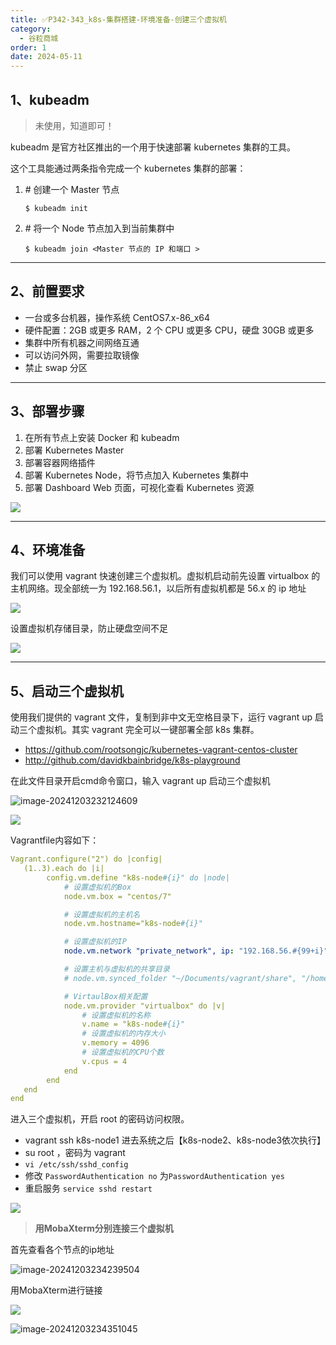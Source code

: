 ```yaml
---
title: ✅P342-343_k8s-集群搭建-环境准备-创建三个虚拟机
category:
  - 谷粒商城
order: 1
date: 2024-05-11
---
```


<!-- more -->

## 1、kubeadm

> 未使用，知道即可！

kubeadm 是官方社区推出的一个用于快速部署 kubernetes 集群的工具。

这个工具能通过两条指令完成一个 kubernetes 集群的部署：

1. \# 创建一个 Master 节点

   ```
   $ kubeadm init
   ```

2. \# 将一个 Node 节点加入到当前集群中

   ```
   $ kubeadm join <Master 节点的 IP 和端口 >
   ```

---

## 2、前置要求

- 一台或多台机器，操作系统 CentOS7.x-86_x64
- 硬件配置：2GB 或更多 RAM，2 个 CPU 或更多 CPU，硬盘 30GB 或更多
- 集群中所有机器之间网络互通
- 可以访问外网，需要拉取镜像
- 禁止 swap 分区

---

## 3、部署步骤

1. 在所有节点上安装 Docker 和 kubeadm
2. 部署 Kubernetes Master
3. 部署容器网络插件
4. 部署 Kubernetes Node，将节点加入 Kubernetes 集群中
5. 部署 Dashboard Web 页面，可视化查看 Kubernetes 资源

![](https://cfmall-hello.oss-cn-beijing.aliyuncs.com/img/202405/411e019335e0c85e.png)

---

## 4、环境准备

我们可以使用 vagrant 快速创建三个虚拟机。虚拟机启动前先设置 virtualbox 的主机网络。现全部统一为 192.168.56.1，以后所有虚拟机都是 56.x 的 ip 地址

![](https://cfmall-hello.oss-cn-beijing.aliyuncs.com/img/202405/cca9dc13a2f36e95.png)

设置虚拟机存储目录，防止硬盘空间不足

![](https://cfmall-hello.oss-cn-beijing.aliyuncs.com/img/202405/40c9d793bdd2f243.png)

---

## 5、启动三个虚拟机

使用我们提供的 vagrant 文件，复制到非中文无空格目录下，运行 vagrant up 启动三个虚拟机。其实 vagrant 完全可以一键部署全部 k8s 集群。

- https://github.com/rootsongjc/kubernetes-vagrant-centos-cluster
- http://github.com/davidkbainbridge/k8s-playground

在此文件目录开启cmd命令窗口，输入 vagrant up 启动三个虚拟机

![image-20241203232124609](https://studyimages.oss-cn-beijing.aliyuncs.com/img/Dubbo/202411/image-20241203232124609.png)

![](https://cfmall-hello.oss-cn-beijing.aliyuncs.com/img/202405/79b7df1efcb4dd72.png)

Vagrantfile内容如下：

```yaml
Vagrant.configure("2") do |config|
   (1..3).each do |i|
        config.vm.define "k8s-node#{i}" do |node|
            # 设置虚拟机的Box
            node.vm.box = "centos/7"

            # 设置虚拟机的主机名
            node.vm.hostname="k8s-node#{i}"

            # 设置虚拟机的IP
            node.vm.network "private_network", ip: "192.168.56.#{99+i}", netmask: "255.255.255.0"

            # 设置主机与虚拟机的共享目录
            # node.vm.synced_folder "~/Documents/vagrant/share", "/home/vagrant/share"

            # VirtaulBox相关配置
            node.vm.provider "virtualbox" do |v|
                # 设置虚拟机的名称
                v.name = "k8s-node#{i}"
                # 设置虚拟机的内存大小
                v.memory = 4096
                # 设置虚拟机的CPU个数
                v.cpus = 4
            end
        end
   end
end
```

进入三个虚拟机，开启 root 的密码访问权限。

- vagrant ssh k8s-node1 进去系统之后【k8s-node2、k8s-node3依次执行】
- su root ，密码为 vagrant
- `vi /etc/ssh/sshd_config`
- 修改 `PasswordAuthentication no` 为`PasswordAuthentication yes`
- 重启服务 `service sshd restart`

![](https://cfmall-hello.oss-cn-beijing.aliyuncs.com/img/202405/598666dfbddc3a0c.png)

> **用MobaXterm分别连接三个虚拟机**

首先查看各个节点的ip地址

![image-20241203234239504](https://studyimages.oss-cn-beijing.aliyuncs.com/img/Dubbo/202411/image-20241203234239504.png)

用MobaXterm进行链接

![](https://cfmall-hello.oss-cn-beijing.aliyuncs.com/img/202405/4342fdc2044d6d02.png)

![image-20241203234351045](https://studyimages.oss-cn-beijing.aliyuncs.com/img/Dubbo/202411/image-20241203234351045.png)
